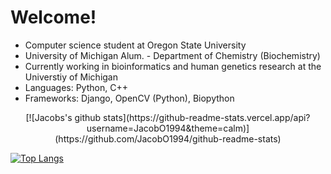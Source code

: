 # Welcome!
* Computer science student at Oregon State University
* University of Michigan Alum. - Department of Chemistry (Biochemistry)
* Currently working in bioinformatics and human genetics research at the Universtiy of Michigan
* Languages: Python, C++
* Frameworks: Django, OpenCV (Python), Biopython 

<p align="center">
[![Jacobs's github stats](https://github-readme-stats.vercel.app/api?username=JacobO1994&theme=calm)](https://github.com/JacobO1994/github-readme-stats)

[![Top Langs](https://github-readme-stats.vercel.app/api/top-langs/?username=JacobO1994&theme=calm)](https://github.com/JacobO1994/github-readme-stats)
</p>




